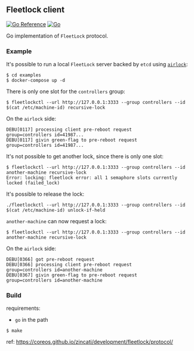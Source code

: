 ## Fleetlock client

[![Go Reference](https://pkg.go.dev/badge/github.com/flatcar-linux/fleetlock.svg)](https://pkg.go.dev/github.com/flatcar-linux/fleetlock)
[![Go](https://github.com/flatcar-linux/fleetlock/actions/workflows/go.yml/badge.svg?branch=main)](https://github.com/flatcar-linux/fleetlock/actions/workflows/go.yml)

Go implementation of `FleetLock` protocol.

### Example

It's possible to run a local `FleetLock` server backed by `etcd` using [`airlock`](https://github.com/coreos/airlock/):

```shell
$ cd examples
$ docker-compose up -d
```
There is only one slot for the `controllers` group:
```
$ fleetlockctl --url http://127.0.0.1:3333 --group controllers --id $(cat /etc/machine-id) recursive-lock
```

On the `airlock` side:
```
DEBU[0117] processing client pre-reboot request          group=controllers id=41987...
DEBU[0117] givin green-flag to pre-reboot request        group=controllers id=41987...
```

It's not possible to get another lock, since there is only one slot:
```
$ fleetlockctl --url http://127.0.0.1:3333 --group controllers --id another-machine recursive-lock
Error: locking: fleetlock error: all 1 semaphore slots currently locked (failed_lock)
```

It's possible to release the lock:
```
./fleetlockctl --url http://127.0.0.1:3333 --group controllers --id $(cat /etc/machine-id) unlock-if-held
```

`another-machine` can now request a lock:
```
$ fleetlockctl --url http://127.0.0.1:3333 --group controllers --id another-machine recursive-lock
```

On the `airlock` side:
```
DEBU[0366] got pre-reboot request
DEBU[0366] processing client pre-reboot request          group=controllers id=another-machine
DEBU[0367] givin green-flag to pre-reboot request        group=controllers id=another-machine
```

### Build

requirements:
  * `go` in the path

```
$ make
```

ref: https://coreos.github.io/zincati/development/fleetlock/protocol/
